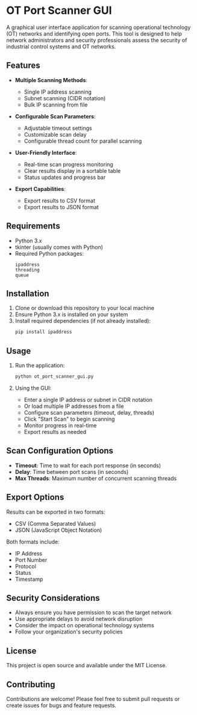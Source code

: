 # OT Port Scanner GUI

A graphical user interface application for scanning operational technology (OT) networks and identifying open ports. This tool is designed to help network administrators and security professionals assess the security of industrial control systems and OT networks.

## Features

- **Multiple Scanning Methods**:
  - Single IP address scanning
  - Subnet scanning (CIDR notation)
  - Bulk IP scanning from file
  
- **Configurable Scan Parameters**:
  - Adjustable timeout settings
  - Customizable scan delay
  - Configurable thread count for parallel scanning
  
- **User-Friendly Interface**:
  - Real-time scan progress monitoring
  - Clear results display in a sortable table
  - Status updates and progress bar
  
- **Export Capabilities**:
  - Export results to CSV format
  - Export results to JSON format
  
## Requirements

- Python 3.x
- tkinter (usually comes with Python)
- Required Python packages:
  ```
  ipaddress
  threading
  queue
  ```

## Installation

1. Clone or download this repository to your local machine
2. Ensure Python 3.x is installed on your system
3. Install required dependencies (if not already installed):
   ```bash
   pip install ipaddress
   ```

## Usage

1. Run the application:
   ```bash
   python ot_port_scanner_gui.py
   ```

2. Using the GUI:
   - Enter a single IP address or subnet in CIDR notation
   - Or load multiple IP addresses from a file
   - Configure scan parameters (timeout, delay, threads)
   - Click "Start Scan" to begin scanning
   - Monitor progress in real-time
   - Export results as needed

## Scan Configuration Options

- **Timeout**: Time to wait for each port response (in seconds)
- **Delay**: Time between port scans (in seconds)
- **Max Threads**: Maximum number of concurrent scanning threads

## Export Options

Results can be exported in two formats:
- CSV (Comma Separated Values)
- JSON (JavaScript Object Notation)

Both formats include:
- IP Address
- Port Number
- Protocol
- Status
- Timestamp

## Security Considerations

- Always ensure you have permission to scan the target network
- Use appropriate delays to avoid network disruption
- Consider the impact on operational technology systems
- Follow your organization's security policies

## License

This project is open source and available under the MIT License.

## Contributing

Contributions are welcome! Please feel free to submit pull requests or create issues for bugs and feature requests. 